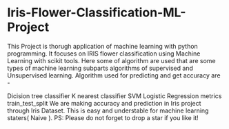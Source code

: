 # Iris-Flower-Classification-ML-Project
This Project is thorugh application of machine learning with python programming. It focuses on IRIS flower classification using Machine Learning with scikit tools. Here some of algorithm are used that are some types of machine learning subparts algorithms of supervised and Unsupervised learning. Algorithm used for predicting and get accuracy are -

Dicision tree classifier
K nearest classifier
SVM
Logistic Regression
metrics
train_test_split We are making accuracy and prediction in Iris project through Iris Dataset. This is easy and understable for machine learning staters( Naive ).
PS: Please do not forget to drop a star if you like it!
